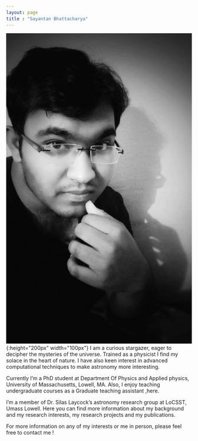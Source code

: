 ```yaml
---
layout: page
title : "Sayantan Bhattacharya"
---
```

![title](/assets/1.jpg){:height="200px" width="100px"}
 I am a curious stargazer, eager to decipher the mysteries of the universe. Trained as a physicist I find my solace in the heart of nature. I have also keen interest in advanced computational techniques to make astronomy more interesting. 

  Currently I’m a PhD student at Department Of Physics and Applied physics, University of Massachusetts, Lowell, MA. Also, I enjoy teaching undergraduate courses as a Graduate teaching assistant ,here.

  I’m a member of Dr. Silas Laycock’s astronomy research group at LoCSST, Umass Lowell. Here you can find more information about my background and my research interests, my research projects and my publications.

For more information on any of my interests or me in person, please feel free to contact me !

